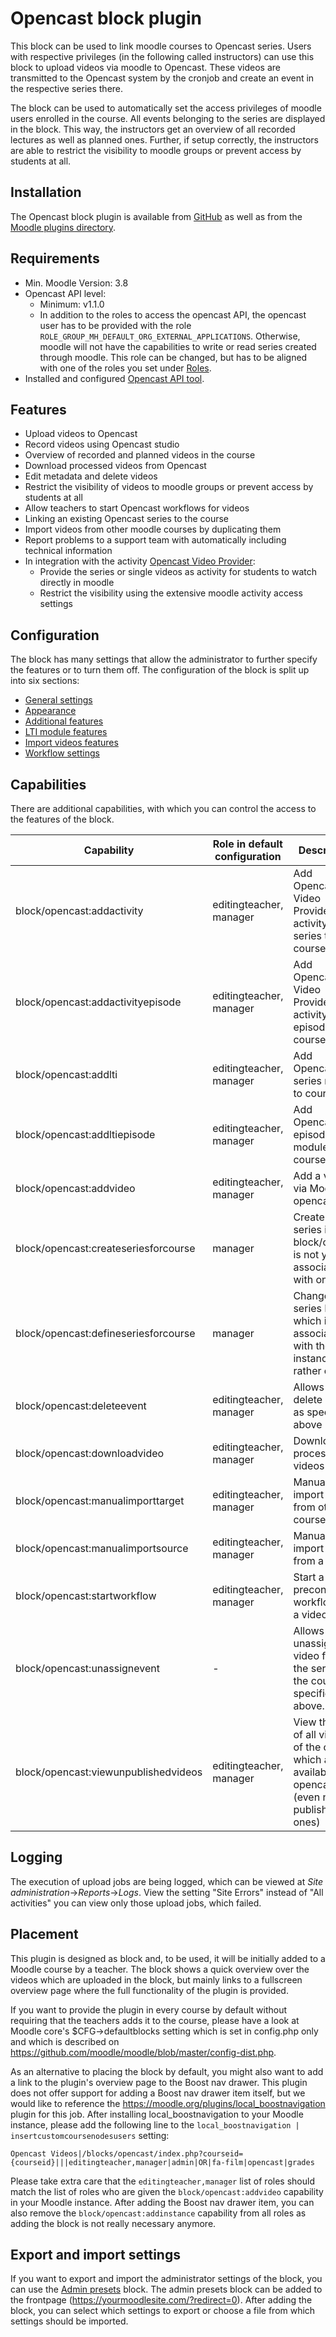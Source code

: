 # Opencast block plugin

This block can be used to link moodle courses to Opencast series. 
Users with respective privileges (in the following called instructors) can use this block to upload videos via moodle to Opencast. 
These videos are transmitted to the Opencast system by the cronjob and create an event in the respective series there.

The block can be used to automatically set the access privileges of moodle users enrolled in the course. 
All events belonging to the series are displayed in the block. 
This way, the instructors get an overview of all recorded lectures as well as planned ones. 
Further, if setup correctly, the instructors are able to restrict the visibility to moodle groups or prevent access by students at all.

## Installation

The Opencast block plugin is available from [GitHub](https://github.com/Opencast-Moodle/moodle-block_opencast/releases) as well as from the [Moodle plugins directory](https://moodle.org/plugins/block_opencast).

## Requirements

* Min. Moodle Version: 3.8
* Opencast API level:
    + Minimum: v1.1.0
    + In addition to the roles to access the opencast API, the opencast user has to be provided with the role `ROLE_GROUP_MH_DEFAULT_ORG_EXTERNAL_APPLICATIONS`.
      Otherwise, moodle will not have the capabilities to write or read series created through moodle.
      This role can be changed, but has to be aligned with one of the roles you set under [Roles](general_settings.md#roles).
* Installed and configured [Opencast API tool](https://github.com/Opencast-Moodle/moodle-tool_opencast).

## Features
* Upload videos to Opencast
* Record videos using Opencast studio
* Overview of recorded and planned videos in the course
* Download processed videos from Opencast  
* Edit metadata and delete videos
* Restrict the visibility of videos to moodle groups or prevent access by students at all
* Allow teachers to start Opencast workflows for videos
* Linking an existing Opencast series to the course
* Import videos from other moodle courses by duplicating them
* Report problems to a support team with automatically including technical information
* In integration with the activity [Opencast Video Provider](https://moodle.org/plugins/mod_opencast):
    + Provide the series or single videos as activity for students to watch directly in moodle
    + Restrict the visibility using the extensive moodle activity access settings


## Configuration

The block has many settings that allow the administrator to further specify the features or to turn them off.
The configuration of the block is split up into six sections:

* [General settings](general_settings.md)
* [Appearance](appearance.md)
* [Additional features](additional_features.md)
* [LTI module features](lti_module_features.md)
* [Import videos features](import_module_features.md)
* [Workflow settings](workflow_settings.md)

## Capabilities

There are additional capabilities, with which you can control the access to the features of the block.

| Capability                           | Role in default configuration | Description                                                                                          |
|--------------------------------------|-------------------------------|------------------------------------------------------------------------------------------------------|
| block/opencast:addactivity           | editingteacher, manager       | Add Opencast Video Provider activity for a series to course |
| block/opencast:addactivityepisode    | editingteacher, manager       | Add Opencast Video Provider activity for an episode to course |
| block/opencast:addlti                | editingteacher, manager       | Add Opencast LTI series module to course |
| block/opencast:addltiepisode         | editingteacher, manager       | Add Opencast LTI episode module to course |
| block/opencast:addvideo              | editingteacher, manager       | Add a video via Moodle to opencast |
| block/opencast:createseriesforcourse | manager                       | Create a new series if block/course is not yet associated with one |
| block/opencast:defineseriesforcourse | manager                       | Change the series ID which is associated with the block instance or rather course |
| block/opencast:deleteevent           | editingteacher, manager       | Allows to delete a video as specified above |
| block/opencast:downloadvideo         | editingteacher, manager       | Download processed videos |
| block/opencast:manualimporttarget    | editingteacher, manager       | Manually import videos from other courses |
| block/opencast:manualimportsource    | editingteacher, manager       | Manually import videos from a course |
| block/opencast:startworkflow         | editingteacher, manager       | Start a preconfigured workflow for a video |
| block/opencast:unassignevent         | -                             | Allows to unassign a video from the series of the course as specified above. |
| block/opencast:viewunpublishedvideos | editingteacher, manager       | View the list of all videos of the course, which are available in opencast (even not published ones) |


## Logging

The execution of upload jobs are being logged, which can be viewed at *Site administration*->*Reports*->*Logs*.
View the setting "Site Errors" instead of "All activities" you can view only those upload jobs, which failed.    

## Placement

This plugin is designed as block and, to be used, it will be initially added to a Moodle course by a teacher. The block shows a quick overview over the videos which are uploaded in the block, but mainly links to a fullscreen overview page where the full functionality of the plugin is provided.

If you want to provide the plugin in every course by default without requiring that the teachers adds it to the course, please have a look at Moodle core's $CFG->defaultblocks setting which is set in config.php only and which is described on https://github.com/moodle/moodle/blob/master/config-dist.php.

As an alternative to placing the block by default, you might also want to add a link to the plugin's overview page to the Boost nav drawer. This plugin does not offer support for adding a Boost nav drawer item itself, but we would like to reference the https://moodle.org/plugins/local_boostnavigation plugin for this job.
After installing local_boostnavigation to your Moodle instance, please add the following line to the `local_boostnavigation | insertcustomcoursenodesusers` setting:
```
Opencast Videos|/blocks/opencast/index.php?courseid={courseid}|||editingteacher,manager|admin|OR|fa-film|opencast|grades
```
Please take extra care that the `editingteacher,manager` list of roles should match the list of roles who are given the `block/opencast:addvideo` capability in your Moodle instance.
After adding the Boost nav drawer item, you can also remove the `block/opencast:addinstance` capability from all roles as adding the block is not really necessary anymore.

## Export and import settings
If you want to export and import the administrator settings of the block, you can use the [Admin presets](https://moodle.org/plugins/block_admin_presets) block.
The admin presets block can be added to the frontpage (https://yourmoodlesite.com/?redirect=0). After adding the block, you can select which settings to export or choose a file from which settings should be imported.